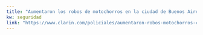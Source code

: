 ```yaml
---
title: "Aumentaron los robos de motochorros en la ciudad de Buenos Aires - 28/06/2018 - Clarín.com"
kw: seguridad
link: "https://www.clarin.com/policiales/aumentaron-robos-motochorros-ciudad-buenos-aires_0_ryJvhbXz7.html"
---
```


